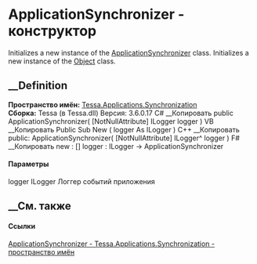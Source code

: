 # ApplicationSynchronizer - конструктор
Initializes a new instance of the
[ApplicationSynchronizer](T_Tessa_Applications_Synchronization_ApplicationSynchronizer.htm)
class. Initializes a new instance of the
[Object](https://learn.microsoft.com/dotnet/api/system.object) class.
## __Definition
 **Пространство имён:**
[Tessa.Applications.Synchronization](N_Tessa_Applications_Synchronization.htm)  
 **Сборка:** Tessa (в Tessa.dll) Версия: 3.6.0.17
C# __Копировать
     public ApplicationSynchronizer(
    	[NotNullAttribute] ILogger logger
    )
VB __Копировать
     Public Sub New ( 
    	<NotNullAttribute> logger As ILogger
    )
C++ __Копировать
     public:
    ApplicationSynchronizer(
    	[NotNullAttribute] ILogger^ logger
    )
F# __Копировать
     new : 
            [<NotNullAttribute>] logger : ILogger -> ApplicationSynchronizer
#### Параметры
logger ILogger
     Логгер событий приложения 
## __См. также
#### Ссылки
[ApplicationSynchronizer -
](T_Tessa_Applications_Synchronization_ApplicationSynchronizer.htm)
[Tessa.Applications.Synchronization - пространство
имён](N_Tessa_Applications_Synchronization.htm)
